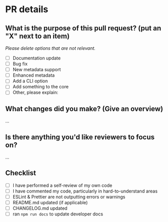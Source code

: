# PR details

## What is the purpose of this pull request? (put an "X" next to an item)

_Please delete options that are not relevant._

- [ ] Documentation update
- [ ] Bug fix
- [ ] New metadata support
- [ ] Enhanced metadata
- [ ] Add a CLI option
- [ ] Add something to the core
- [ ] Other, please explain:

## What changes did you make? (Give an overview)

...

## Is there anything you'd like reviewers to focus on?

...

## Checklist

- [ ] I have performed a self-review of my own code
- [ ] I have commented my code, particularly in hard-to-understand areas
- [ ] ESLint & Prettier are not outputting errors or warnings
- [ ] README.md updated (if applicable)
- [ ] CHANGELOG.md updated
- [ ] ran `npm run docs` to update developer docs
